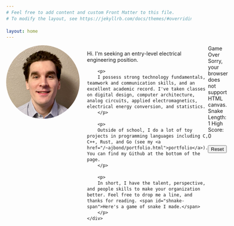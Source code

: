```yaml
---
# Feel free to add content and custom Front Matter to this file.
# To modify the layout, see https://jekyllrb.com/docs/themes/#overriding-theme-defaults

layout: home
---
```


<link rel="stylesheet" href="shnake.css">

<div class="my-container" style="display: flex; align-items: flex-start; margin-bottom: 20px;">
    <img src="/headshot2.png" alt="That's me." width="200" style="border-radius: 50%; margin-right: 20px;"/>
    <div>
        <p>
        Hi. I'm seeking an entry-level electrical engineering position.
        </p>

        <p>
        I possess strong technology fundamentals, teamwork and communication skills, and an excellent academic record. I've taken classes on digital design, computer architecture, analog circuits, applied electromagnetics, electrical energy conversion, and statistics.
        </p>

        <p>
        Outside of school, I do a lot of toy projects in programming languages including C, C++, Rust, and Go (see my <a href="/~ajbond/portfolio.html">portfolio</a>). You can find my Github at the bottom of the page.
        </p>

        <p>
        In short, I have the talent, perspective, and people skills to make your organization better. Feel free to drop me a line, and thanks for reading. <span id="shnake-span">Here's a game of snake I made.</span>
        </p>
    </div>
</div>
<div id="shnake-wrapper">
    <div id="shnake">
        <span id="gameOver">Game Over</span>
        <canvas id="snakeCanvas" width="300" height="300">
        Sorry, your browser does not support HTML canvas.
        </canvas>
        <span id="snakeLength">Snake Length: 1</span>
        <span id="highScore">High Score: 0</span>
        <br><br>
        <button type="button" id="resetButton">Reset</button>
    </div>
</div>
<script src="nativeExtensions.js"></script>
<script src="serpent.js"></script>
<script src="game.js"></script>
<script src="play.js"></script>
<script>
var $shnake = document.getElementById("shnake");
var $wrapper = document.getElementById("shnake-wrapper");
var $span = document.getElementById("shnake-span");
var hasMouseOverHandler = true;

$wrapper.addEventListener("mouseover", showShnake);
$wrapper.addEventListener("mouseout", hideShnake);
$wrapper.addEventListener("click", toggleMouseOverEvent);

function toggleMouseOverEvent() {
    if (hasMouseOverHandler) {
        $wrapper.removeEventListener("mouseout", hideShnake);
        hasMouseOverHandler = false;
    } else {
        $wrapper.addEventListener("mouseout", hideShnake);
        hasMouseOverHandler = true;
    }
}

function showShnake() {
    $shnake.style.visibility = "visible";
    $span.style.visibility = "visible";
}

function hideShnake() {
    $shnake.style.visibility = "hidden";
    $span.style.visibility = "hidden";
}
</script>
